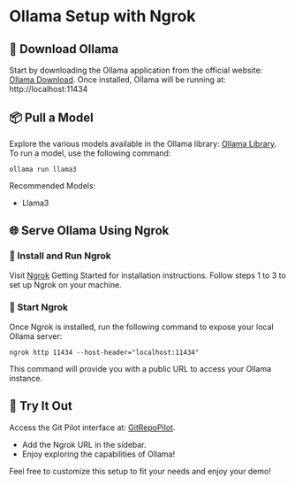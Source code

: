 # Ollama Setup with Ngrok

## 🚀 Download Ollama
Start by downloading the Ollama application from the official website: [Ollama Download](https://ollama.com/). Once installed, Ollama will be running at:
http://localhost:11434

## 📦 Pull a Model
Explore the various models available in the Ollama library: [Ollama Library](https://ollama.com/library?sort=popular). To run a model, use the following command:
```
ollama run llama3
```

Recommended Models:
- Llama3

## 🌐 Serve Ollama Using Ngrok

### 🔧 Install and Run Ngrok
Visit [Ngrok](https://ngrok.com/docs/getting-started/) Getting Started for installation instructions.
Follow steps 1 to 3 to set up Ngrok on your machine.

### 📡 Start Ngrok
Once Ngrok is installed, run the following command to expose your local Ollama server:
```
ngrok http 11434 --host-header="localhost:11434"
```
This command will provide you with a public URL to access your Ollama instance.

## 🎉 Try It Out
Access the Git Pilot interface at: [GitRepoPilot](https://TODO.streamlit.app/).
- Add the Ngrok URL in the sidebar.
- Enjoy exploring the capabilities of Ollama!

Feel free to customize this setup to fit your needs and enjoy your demo!
